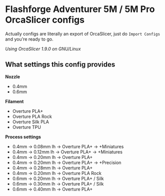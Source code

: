 # Flashforge Adventurer 5M / 5M Pro OrcaSlicer configs

Actually configs are literally an export of OrcaSlicer, just do `Import Configs` and you're ready to go.

*Using OrcaSlicer 1.9.0 on GNU/Linux*


## What settings this config provides

**Nozzle**

- 0.4mm
- 0.6mm


**Filament**

- Overture PLA+
- Overture PLA Rock
- Overture Silk PLA
- Overture TPU


**Process settings**

- 0.4mm -> 0.08mm lh -> Overture PLA+ -> +Miniatures
- 0.4mm -> 0.12mm lh -> Overture PLA+ -> +Miniatures
- 0.4mm -> 0.20mm lh -> Overture PLA+
- 0.4mm -> 0.20mm lh -> Overture PLA+ -> +Precision
- 0.4mm -> 0.28mm lh -> Overture PLA+
- 0.4mm -> 0.20mm lh -> Overture PLA Rock
- 0.6mm -> 0.20mm lh -> Overture PLA+ / Silk
- 0.6mm -> 0.30mm lh -> Overture PLA+ / Silk
- 0.6mm -> 0.40mm lh -> Overture PLA+
